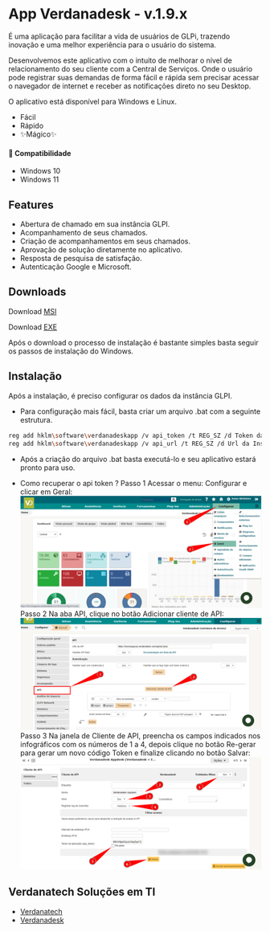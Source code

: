 # App Verdanadesk - v.1.9.x

É uma aplicação para facilitar a vida de usuários de GLPi, trazendo inovação e uma melhor experiência para o usuário do sistema.

Desenvolvemos este aplicativo com o intuito de melhorar o nível de relacionamento do seu cliente com a Central de Serviços. Onde o usuário pode registrar suas demandas de forma fácil e rápida sem precisar acessar o navegador de internet e receber as notificações direto no seu Desktop. 

O aplicativo está disponível para Windows e Linux.

- Fácil
- Rápido
- ✨Mágico✨

#### 📌  Compatibilidade
- Windows 10
- Windows 11

## Features

- Abertura de chamado em sua instância GLPI.
- Acompanhamento de seus chamados.
- Criação de acompanhamentos em seus chamados.
- Aprovação de solução diretamente no aplicativo.
- Resposta de pesquisa de satisfação. 
- Autenticação Google e Microsoft.


## Downloads
Download [MSI](https://github.com/verdanatech/App-Verdanadesk/releases/download/1.7.2/Suporte-VerdanadeskApp.1.9.0.msi) 

Download [EXE](https://github.com/verdanatech/App-Verdanadesk/releases/download/1.7.2/Suporte-VerdanadeskApp.1.9.0.exe) 

Após o download o processo de instalação é bastante simples basta seguir os passos de instalação do Windows.


## Instalação
Após a instalação, é preciso configurar os dados da instância GLPI.

- Para configuração mais fácil, basta criar um arquivo .bat com a seguinte estrutura.
```sh
reg add hklm\software\verdanadeskapp /v api_token /t REG_SZ /d Token da API /f
reg add hklm\software\verdanadeskapp /v api_url /t REG_SZ /d Url da Instância GLPI /f
```
- Após a criação do arquivo .bat basta executá-lo e seu aplicativo estará pronto para uso.


- Como recuperar o api token ?
Passo 1
Acessar o menu: Configurar e clicar em Geral:
![alt text](https://raw.githubusercontent.com/verdanatech/App-Verdanadesk/master/assets/img/passo1.png)
Passo 2
Na aba API, clique no botão Adicionar cliente de API:
![alt text](https://raw.githubusercontent.com/verdanatech/App-Verdanadesk/master/assets/img/passo2.png)
Passo 3
Na janela de Cliente de API, preencha os campos indicados nos infográficos com os números de 1 a 4, depois clique no botão Re-gerar para gerar um novo código Token e finalize clicando no botão Salvar:
![alt text](https://raw.githubusercontent.com/verdanatech/App-Verdanadesk/master/assets/img/passo3.png)


 ## Verdanatech Soluções em TI
- [Verdanatech](https://verdanatech.com)
- [Verdanadesk](https://verdanadesk.com)
